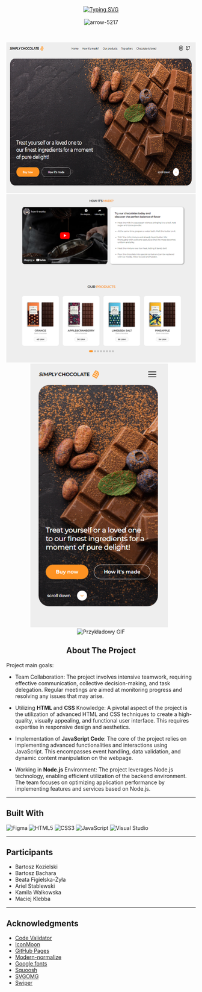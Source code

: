 


<div align="center">
  <a href="https://git.io/typing-svg">
    <img src="https://readme-typing-svg.demolab.com?font=Fira+Code&pause=1000&color=F79F18&random=false&width=435&lines=GOIT+Project;Simply+Chocolate&center=true" alt="Typing SVG"/>
  </a>
</div>
&nbsp;
&nbsp;
&nbsp;

<!-- ABOUT THE PROJECT -->

<div align="center">
  <img src="https://github.com/m3riadoc/simply_chocolate_project/assets/129390881/58c557d7-4de4-4e44-98f4-44c14ec65b2f" alt="arrow-5217" width=50>
</div>

&nbsp;


<div align= "center">
<a href="https://m3riadoc.github.io/simply_chocolate_project">
<img src="/src/images/Zrzut ekranu 2024-01-13 145813.png"  height= "400" width="658" alt="Alt text" title="Optional title"> </a>
<img src="/src/images/Zrzut ekranu 2024-01-13 145843.png"  width="658" alt="Alt text" title="Optional title">
</div>
<div align= "center" width="660">
  <img src="/src/images/Zrzut ekranu 2024-01-13 145912.png"  alt="Alt text" height="700px" style="margin-right: 10px;">
  <img src="/src/images/output-onlinegiftools.gif"  alt="Przykładowy GIF" height="700px">
</div>





 
<h2 align="center">About The Project</h2>      


Project main goals:

 - Team Collaboration: The project involves intensive teamwork, requiring effective communication, collective decision-making, and task delegation. Regular meetings are aimed at monitoring progress and resolving any issues that may arise.

 - Utilizing <b> HTML </b> and <b>CSS</b> Knowledge: A pivotal aspect of the project is the utilization of advanced HTML and CSS techniques to create a high-quality, visually appealing, and functional user interface. This requires expertise in responsive design and aesthetics.

 - Implementation of <b>JavaScript Code</b>: The core of the project relies on implementing advanced functionalities and interactions using JavaScript. This encompasses event handling, data validation, and dynamic content manipulation on the webpage.

 - Working in <b>Node.js</b> Environment: The project leverages Node.js technology, enabling efficient utilization of the backend environment. The team focuses on optimizing application performance by implementing features and services based on Node.js.



---

<h2 align="left">Built With</h2>

![Figma](https://img.shields.io/badge/figma-%23F24E1E.svg?style=for-the-badge&logo=figma&logoColor=white)
![HTML5](https://img.shields.io/badge/html5-%23E34F26.svg?style=for-the-badge&logo=html5&logoColor=white)
![CSS3](https://img.shields.io/badge/css3-%231572B6.svg?style=for-the-badge&logo=css3&logoColor=white)
![JavaScript](https://img.shields.io/badge/javascript-%23323330.svg?style=for-the-badge&logo=javascript&logoColor=%23F7DF1E)
![Visual Studio](https://img.shields.io/badge/Visual%20Studio-5C2D91.svg?style=for-the-badge&logo=visual-studio&logoColor=white)


---

<!-- PARTICIPANTS -->

<h2 align="left">Participants</h2>

- Bartosz Kozielski 
- Bartosz Bachara
- Beata Figielska-Żyła
- Ariel Stablewski 
- Kamila Walkowska
- Maciej Klebba

---

<!-- ACKNOWLEDGMENTS -->

## Acknowledgments

- [Code Validator](https://validator.w3.org/nu/#textarea)
- [IconMoon](https://icomoon.io/app/#/select)
- [GitHub Pages](https://pages.github.com)
- [Modern-normalize](https://github.com/sindresorhus/modern-normalize)
- [Google fonts](https://fontawesome.com)
- [Squoosh](https://squoosh.app/)
- [SVGOMG](https://jakearchibald.github.io/svgomg/)
- [Swiper](https://swiperjs.com/get-started)

